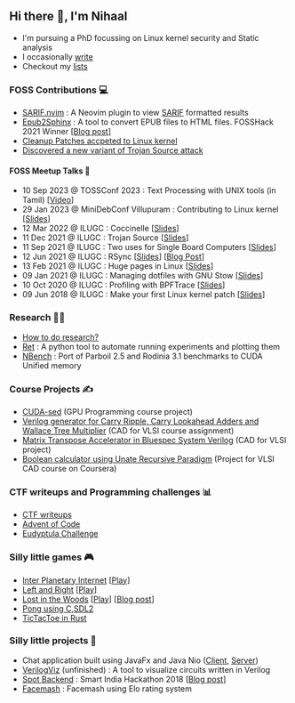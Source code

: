 ## Hi there 👋, I'm Nihaal

- I'm pursuing a PhD focussing on Linux kernel security and Static analysis
- I occasionally [write](https://nihaal.me)
- Checkout my [lists](https://github.com/nifey?tab=stars)

### FOSS Contributions 💻
- [SARIF.nvim](https://github.com/nifey/sarif.nvim) : A Neovim plugin to view [SARIF](https://sarifweb.azurewebsites.net/) formatted results
- [Epub2Sphinx](https://github.com/nifey/epub2sphinx) : A tool to convert EPUB files to HTML files. FOSSHack 2021 Winner [[Blog post](https://nihaal.me/post/fosshack_2021/)]
- [Cleanup Patches accpeted to Linux kernel](https://git.kernel.org/pub/scm/linux/kernel/git/torvalds/linux.git/log/?qt=author&q=abdun+Nihaal)
- [Discovered a new variant of Trojan Source attack](https://github.com/nickboucher/trojan-source/pull/21)

#### FOSS Meetup Talks 🎤

- 10 Sep 2023 @ TOSSConf 2023 : Text Processing with UNIX tools (in Tamil) [[Video](https://www.youtube.com/watch?v=70yJ3pyqtps)]
- 29 Jan 2023 @ MiniDebConf Villupuram : Contributing to Linux kernel [[Slides](https://nihaal.me/reveal.js/presentations/ilugc/contributing_to_linux_kernel_minidebconf.pdf)]
- 12 Mar 2022 @ ILUGC : Coccinelle [[Slides](https://nihaal.me/reveal.js/presentations/ilugc/coccinelle)]
- 11 Dec 2021 @ ILUGC : Trojan Source [[Slides](https://nihaal.me/reveal.js/presentations/ilugc/trojan_source)]
- 11 Sep 2021 @ ILUGC : Two uses for Single Board Computers [[Slides](https://nihaal.me/reveal.js/presentations/ilugc/znc_pihole)]
- 12 Jun 2021 @ ILUGC : RSync [[Slides](https://nihaal.me/reveal.js/presentations/ilugc/rsync)] [[Blog Post](https://nihaal.me/post/rsync/)]
- 13 Feb 2021 @ ILUGC : Huge pages in Linux [[Slides](https://nihaal.me/reveal.js/presentations/thp/)]
- 09 Jan 2021 @ ILUGC : Managing dotfiles with GNU Stow [[Slides](https://nihaal.me/reveal.js/presentations/stow/)]
- 10 Oct 2020 @ ILUGC : Profiling with BPFTrace [[Slides](https://nihaal.me/reveal.js/presentations/bpftrace/)]
- 09 Jun 2018 @ ILUGC : Make your first Linux kernel patch [[Slides](https://nihaal.me/reveal.js/presentations/kernelpatch/)]

### Research 👨‍🎓
- [How to do research?](https://nihaal.me/post/how_to_research/)
- [Ret](https://github.com/nifey/ret) : A python tool to automate running experiments and plotting them
- [NBench](https://github.com/nifey/nbench) : Port of Parboil 2.5 and Rodinia 3.1 benchmarks to CUDA Unified memory 

### Course Projects ✍️
- [CUDA-sed](https://github.com/nifey/CUDA-sed) (GPU Programming course project)
- [Verilog generator for Carry Ripple, Carry Lookahead Adders and Wallace Tree Multiplier](https://github.com/nifey/cad_for_vlsi) (CAD for VLSI course assignment)
- [Matrix Transpose Accelerator in Bluespec System Verilog](https://github.com/nifey/bluespec_project) (CAD for VLSI project)
- [Boolean calculator using Unate Recursive Paradigm](https://github.com/nifey/urp) (Project for VLSI CAD course on Coursera)

### CTF writeups and Programming challenges 📊
- [CTF writeups](https://github.com/nifey/ctf)
- [Advent of Code](https://github.com/nifey/advent_of_code)
- [Eudyptula Challenge](https://github.com/nifey/eudyptula)

### Silly little games 🎮
- [Inter Planetary Internet](https://github.com/nifey/ipi) [[Play](https://js13kgames.com/2020/games/inter-planetary-internet)]
- [Left and Right](https://github.com/nifey/leftandright) [[Play](https://js13kgames.com/games/left-and-right)]
- [Lost in the Woods](https://github.com/nifey/lost-in-the-woods) [[Play](https://js13kgames.com/games/lost-in-the-woods)] [[Blog post](https://nihaal.me/post/2017-10-20-lost-in-the-woods-my-entry-for-js13kgames/)]
- [Pong using C,SDL2](https://github.com/nifey/pong) 
- [TicTacToe in Rust](https://github.com/nifey/tictactoe)

### Silly little projects 🧭
- Chat application built using JavaFx and Java Nio ([Client](https://github.com/nifey/ChatApplication-Client), [Server](https://github.com/nifey/ChatApplication-Server))
- [VerilogViz](https://github.com/nifey/VerilogViz) (unfinished) : A tool to visualize circuits written in Verilog
- [Spot Backend](https://github.com/nifey/Spot_Backend) : Smart India Hackathon 2018 [[Blog post](https://nihaal.me/post/2018-09-15-smart-india-hackathon-2018/)]
- [Facemash](https://github.com/nifey/Facemash) : Facemash using Elo rating system
